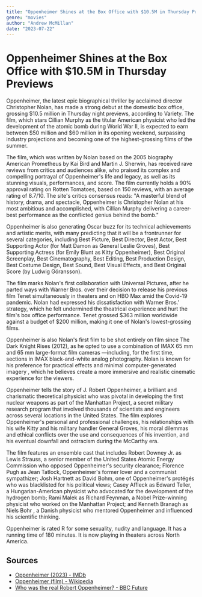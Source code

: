 ```yaml
---
title: "Oppenheimer Shines at the Box Office with $10.5M in Thursday Previews"
genre: "movies"
author: "Andrew McMillan"
date: "2023-07-22"
---
```


# Oppenheimer Shines at the Box Office with $10.5M in Thursday Previews

Oppenheimer, the latest epic biographical thriller by acclaimed director Christopher Nolan, has made a strong debut at the domestic box office, grossing $10.5 million in Thursday night previews, according to Variety. The film, which stars Cillian Murphy as the titular American physicist who led the development of the atomic bomb during World War II, is expected to earn between $50 million and $60 million in its opening weekend, surpassing industry projections and becoming one of the highest-grossing films of the summer.

The film, which was written by Nolan based on the 2005 biography American Prometheus by Kai Bird and Martin J. Sherwin, has received rave reviews from critics and audiences alike, who praised its complex and compelling portrayal of Oppenheimer's life and legacy, as well as its stunning visuals, performances, and score. The film currently holds a 90% approval rating on Rotten Tomatoes, based on 150 reviews, with an average rating of 8.7/10. The site's critics consensus reads: "A masterful blend of history, drama, and spectacle, Oppenheimer is Christopher Nolan at his most ambitious and accomplished, with Cillian Murphy delivering a career-best performance as the conflicted genius behind the bomb."

Oppenheimer is also generating Oscar buzz for its technical achievements and artistic merits, with many predicting that it will be a frontrunner for several categories, including Best Picture, Best Director, Best Actor, Best Supporting Actor (for Matt Damon as General Leslie Groves), Best Supporting Actress (for Emily Blunt as Kitty Oppenheimer), Best Original Screenplay, Best Cinematography, Best Editing, Best Production Design, Best Costume Design, Best Sound, Best Visual Effects, and Best Original Score (by Ludwig Göransson).

The film marks Nolan's first collaboration with Universal Pictures, after he parted ways with Warner Bros. over their decision to release his previous film Tenet simultaneously in theaters and on HBO Max amid the Covid-19 pandemic. Nolan had expressed his dissatisfaction with Warner Bros.' strategy, which he felt undermined the theatrical experience and hurt the film's box office performance. Tenet grossed $363 million worldwide against a budget of $200 million, making it one of Nolan's lowest-grossing films.

Oppenheimer is also Nolan's first film to be shot entirely on film since The Dark Knight Rises (2012), as he opted to use a combination of IMAX 65 mm and 65 mm large-format film cameras —including, for the first time, sections in IMAX black-and-white analog photography. Nolan is known for his preference for practical effects and minimal computer-generated imagery , which he believes create a more immersive and realistic cinematic experience for the viewers.

Oppenheimer tells the story of J. Robert Oppenheimer, a brilliant and charismatic theoretical physicist who was pivotal in developing the first nuclear weapons as part of the Manhattan Project, a secret military research program that involved thousands of scientists and engineers across several locations in the United States. The film explores Oppenheimer's personal and professional challenges, his relationships with his wife Kitty and his military handler General Groves, his moral dilemmas and ethical conflicts over the use and consequences of his invention, and his eventual downfall and ostracism during the McCarthy era.

The film features an ensemble cast that includes Robert Downey Jr. as Lewis Strauss, a senior member of the United States Atomic Energy Commission who opposed Oppenheimer's security clearance; Florence Pugh as Jean Tatlock, Oppenheimer's former lover and a communist sympathizer; Josh Hartnett as David Bohm, one of Oppenheimer's protégés who was blacklisted for his political views; Casey Affleck as Edward Teller, a Hungarian-American physicist who advocated for the development of the hydrogen bomb; Rami Malek as Richard Feynman, a Nobel Prize-winning physicist who worked on the Manhattan Project; and Kenneth Branagh as Niels Bohr , a Danish physicist who mentored Oppenheimer and influenced his scientific thinking.

Oppenheimer is rated R for some sexuality, nudity and language. It has a running time of 180 minutes. It is now playing in theaters across North America.

## Sources

- [Oppenheimer (2023) - IMDb](https://www.imdb.com/title/tt15398776/)
- [Oppenheimer (film) - Wikipedia](https://en.wikipedia.org/wiki/Oppenheimer_%28film%29)
- [Who was the real Robert Oppenheimer? - BBC Future](https://www.bbc.com/future/article/20230712-robert-oppenheimer-manhattan-project-nuclear-scientist-atomic-bomb)
